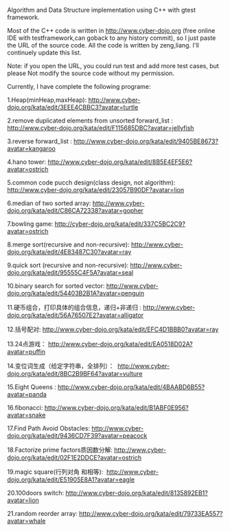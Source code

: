  Algorithm and Data Structure implementation using C++ with gtest framework.
 
 Most of the C++ code is written in http://www.cyber-dojo.org (free online IDE with testframework,can goback to any history commit), so I just paste the URL of the source code. All the code is  written by zeng,liang. I'll continuely update this list.
 
 Note: if you open the URL, you could run test and add more test cases, but please Not modify the source code without my permission.
 
 Currently, I have complete the following programe:
 
 1.Heap(minHeap,maxHeap):   http://www.cyber-dojo.org/kata/edit/3EEE4CBBC3?avatar=turtle
 
 2.remove duplicated elements from unsorted forward_list : http://www.cyber-dojo.org/kata/edit/F115685DBC?avatar=jellyfish
 
 3.reverse forward_list : http://www.cyber-dojo.org/kata/edit/9405BE8673?avatar=kangaroo
 
 4.hano tower: http://www.cyber-dojo.org/kata/edit/8B5E4EF5E6?avatar=ostrich
 
 5.common code pucch design(class design, not algorithm):  http://www.cyber-dojo.org/kata/edit/23057B90DF?avatar=lion
 
 6.median of two sorted array:  http://www.cyber-dojo.org/kata/edit/C86CA72338?avatar=gopher
 
 7.bowling game:   http://cyber-dojo.org/kata/edit/337C5BC2C9?avatar=ostrich
 
 8.merge sort(recursive and non-recursive): http://www.cyber-dojo.org/kata/edit/4E83487C30?avatar=ray 
 
 9.quick sort (recursive and non-recursive):  http://www.cyber-dojo.org/kata/edit/95555C4F5A?avatar=seal 
 
 10.binary search for sorted vector: http://www.cyber-dojo.org/kata/edit/54403B2B1A?avatar=penguin
 
 11.硬币组合，打印具体的组合信息，递归+非递归 :  http://www.cyber-dojo.org/kata/edit/56A76507E2?avatar=alligator
 
 12.括号配对: http://www.cyber-dojo.org/kata/edit/EFC4D1BBB0?avatar=ray 
 
 13.24点游戏： http://www.cyber-dojo.org/kata/edit/EA0518D02A?avatar=puffin 
 
 14.变位词生成（给定字符串，全排列）：  http://www.cyber-dojo.org/kata/edit/8BC2B9BF64?avatar=vulture   

 15.Eight Queens : http://www.cyber-dojo.org/kata/edit/4BAABD6B55?avatar=panda
 
 16.fibonacci:  http://www.cyber-dojo.org/kata/edit/B1ABF0E956?avatar=snake
 
 17.Find Path Avoid Obstacles: http://www.cyber-dojo.org/kata/edit/9436CD7F39?avatar=peacock
 
 18.Factorize prime factors质因数分解:  http://www.cyber-dojo.org/kata/edit/02F1E2DDCE?avatar=ostrich
 
 19.magic square(行列对角 和相等):  http://www.cyber-dojo.org/kata/edit/E51905E8A1?avatar=eagle
 
 20.100doors switch: http://www.cyber-dojo.org/kata/edit/8135892EB1?avatar=lion

 21.random reorder array: http://www.cyber-dojo.org/kata/edit/79733EA557?avatar=whale
